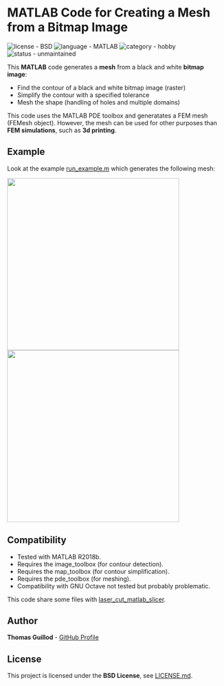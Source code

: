 # MATLAB Code for Creating a Mesh from a Bitmap Image

![license - BSD](https://img.shields.io/badge/license-BSD-green)
![language - MATLAB](https://img.shields.io/badge/language-MATLAB-blue)
![category - hobby](https://img.shields.io/badge/category-hobby-lightgrey)
![status - unmaintained](https://img.shields.io/badge/status-unmaintained-red)

This **MATLAB** code generates a **mesh** from a black and white **bitmap image**:
* Find the contour of a black and white bitmap image (raster)
* Simplify the contour with a specified tolerance
* Mesh the shape (handling of holes and multiple domains)

This code uses the MATLAB PDE toolbox and generatates a FEM mesh (FEMesh object).
However, the mesh can be used for other purposes than **FEM simulations**, such as **3d printing**.

## Example

Look at the example [run_example.m](run_example.m) which generates the following mesh:

<p float="middle">
    <img src="readme_img/model.png" width="400">
    <img src="readme_img/mesh.png" width="400">
</p>

## Compatibility

* Tested with MATLAB R2018b.
* Requires the image_toolbox (for contour detection).
* Requires the map_toolbox (for contour simplification).
* Requires the pde_toolbox (for meshing).
* Compatibility with GNU Octave not tested but probably problematic.

This code share some files with [laser_cut_matlab_slicer](https://github.com/otvam/laser_cut_matlab_slicer).

## Author

**Thomas Guillod** - [GitHub Profile](https://github.com/otvam)

## License

This project is licensed under the **BSD License**, see [LICENSE.md](LICENSE.md).
